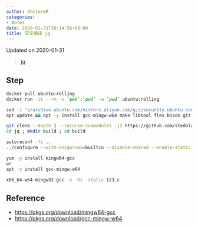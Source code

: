 ```yaml
---
author: XhstormR
categories:
- Notes
date: 2020-01-31T20:14:56+08:00
title: 交叉编译 jq
---
```


<!--more-->

Updated on 2020-01-31

> [jq](https://github.com/stedolan/jq)

## Step
```bash
docker pull ubuntu:rolling
docker run -it --rm -v `pwd`:`pwd` -w `pwd` ubuntu:rolling

sed -i 's/archive.ubuntu.com/mirrors.aliyun.com/g;s/security.ubuntu.com/mirrors.aliyun.com/g' /etc/apt/sources.list
apt update && apt -y install gcc-mingw-w64 make libtool flex bison git

git clone --depth 1 --recurse-submodules -j2 https://github.com/stedolan/jq.git
cd jq ; mkdir build ; cd build

autoreconf -fi ..
../configure --with-oniguruma=builtin --disable-shared --enable-static --enable-all-static CFLAGS='-s -Os' LDFLAGS='-static' --host='x86_64-w64-mingw32' && make
```

```bash
yum -y install mingw64-gcc
or
apt -y install gcc-mingw-w64

x86_64-w64-mingw32-gcc -s -Os -static 123.c
```

## Reference
* https://pkgs.org/download/mingw64-gcc
* https://pkgs.org/download/gcc-mingw-w64

